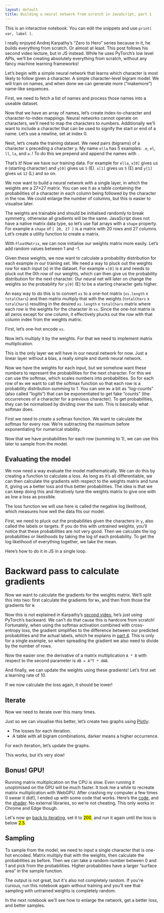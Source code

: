 ```yaml
---
layout: default
title: Building a neural network from scratch in JavaScript, part 1
---
```


<aside>
    This is an interactive notebook. You can edit the snippets and use
    <code>print( var, label )</code>.
</aside>

I really enjoyed Andrej Karpathy’s “Zero to Hero” series because in it, he
builds everything from scratch. Or almost at least. This post follows his second
video lecture, but in JS instead. While he uses PyTorch’s low level APIs, we’ll
be creating absolutely everything from scratch, without any fancy machine
learning frameworks!

Let’s begin with a simple neural network that learns which character is most
likely to follow given a character. A simple character-level bigram model. We
will train on names, and when done we can generate more (“makemore”) name-like
sequences.

First, we need to fetch a list of names and process those names into a useable
dataset.

<script src>
    const response = await fetch('https://raw.githubusercontent.com/karpathy/makemore/master/names.txt');
    export const text = await response.text();
    export const names = text.split('\n');
</script>

Now that we have an array of names, let’s create index-to-character and
character-to-index mappings. Neural networks cannot operate on characters,
we’ll need to map the characters to numbers. Additionally we’ll want to
include a character that can be used to signify the start or end of a name.
Let’s use a newline, set at index 0.

<script src>
    export const indexToCharMap = [ '.', ...new Set( names.join('') ) ].sort();
    export const stringToCharMap = {};

    for ( let i = indexToCharMap.length; i--; ) {
        stringToCharMap[ indexToCharMap[ i ] ] = i;
    }
</script>

Next, let’s create the training dataset. We need pairs (bigrams) of a character
x preceding a character y. My name `ella` has 5 examples: `.e`, `el`, `ll`,
`la`, and `a.`! To do this we prepend and append the names with `.`

<script src>
    export const xs = []; // Inputs.
    export const ys = []; // Targets, or labels.

    for ( const name of names ) {
        const exploded = '.' + name + '.';
        let i = 1;
        while ( exploded[ i ] ) {
            xs.push( stringToCharMap[ exploded[ i - 1 ] ] );
            ys.push( stringToCharMap[ exploded[ i ] ] );
            i++;
        }
    }
</script>

That’s it! Now we have our training data. For example for `ella`, `x[0]` gives
us `0` (starting character) and `y[0]` gives us `5` (E). `x[1]` gives us `5` (E)
and `y[1]` gives us `12` (L) and so on.

We now want to build a neural network with a single layer, in which the weights
are a 27×27 matrix. You can see it as a table containing the probabilities of a
character in each column being followed by the character in the row. We could
enlarge the number of columns, but this is easier to visualise later.

The weights are trainable and should be initialised randomly to break symmetry,
otherwise all gradients will be the same. JavaScript does not have a native
matrix data type, so let’s use flat arrays with a `shape` property. For example
a `shape` of `[ 20, 27 ]` is a matrix with 20 rows and 27 columns. Let’s create
a utility function to create a matrix.

<script src>
    export class FloatMatrix extends Float32Array {
        constructor( data, shape = data?.shape || [] ) {
            const length = shape.reduce( ( a, b ) => a * b, 1 );

            super( data || length );

            if ( this.length !== length ) {
                throw new Error( 'Shape does not match data length.' );
            }

            this.shape = shape;
        }
    }

    print( new FloatMatrix( null, [ 2, 3 ] ) );
</script>

With `FloatMatrix`, we can now initialise our weights matrix more easily. Let’s
add random values between 1 and -1.

<script src>
    const totalChars = indexToCharMap.length;
    export const W = new FloatMatrix( null, [ totalChars, totalChars ] );
    for ( let i = W.length; i--; ) W[ i ] = Math.random() * 2 - 1;
</script>

Given these weights, we now want to calculate a probability distribution for
each example in our training set. We need a way to pluck out the weights row for
each input (x) in the dataset. For example `x[0]` is `0` and needs to pluck out
the 0th row of our weights, which can then give us the probability distribution
for the next character. Our neural net will later on change the weights so the
probability for `y[0]` (E) to be a starting character gets higher.

An easy way to do this is to convert `xs` to a one-hot matrix (`xs.length` x
`totalChars`) and then matrix multiply that with the weights (`totalChars` x
`totalChars`) resulting in the desired `xs.length` x `totalChars` matrix where
each row is the weights for the character in `xs`. Since the one-hot matrix is
all zeros except for one column, it effectively plucks out the row with that
column index from the weights matrix.

First, let’s one-hot encode `xs`.

<script src>
    export function oneHot( a, length ) {
        const B = new FloatMatrix( null, [ a.length, length ] );
        for ( let i = a.length; i--; ) B[ i * length + a[ i ] ] = 1;
        return B;
    }

    export const XOneHot = oneHot( xs, indexToCharMap.length );
</script>

Now let’s multiply it by the weights. For that we need to implement matrix
multiplication.

<script src>
    export function matMul(A, B) {
        const [ m, n ] = A.shape;
        const [ p, q ] = B.shape;
        const C = new FloatMatrix( null, [ m, q ] );

        if ( n !== p ) {
            throw new Error( 'Matrix dimensions do not match.' );
        }

        for ( let m_ = m; m_--; ) {
            for ( let q_ = q; q_--; ) {
                let sum = 0;
                for ( let n_ = n; n_--; ) {
                    sum += A[m_ * n + n_] * B[n_ * q + q_];
                }
                C[m_ * q + q_] = sum;
            }
        }

        return C;
    }

    export const Wx = matMul( XOneHot, W );
</script>

This is the only layer we will have in our neural network for now. Just a
linear layer without a bias, a really simple and dumb neural network.

Now we have the weights for each input, but we somehow want these numbers to
represent the probabilities for the next character. For this we can use the
softmax, which scales numbers into probabilities. So for each row of `Wx` we
want to call the softmax function so that each row is a probability distribution
summing to 1. You can see `Wx` a bit as “log-counts” (also called “logits”) that
can be exponentiated to get fake “counts” (the occurrences of a character for a
previous character). To get probabilities, they can be normalised by dividing
over the sum. This is basically what softmax does.

First we need to create a softmax function. We want to calculate the softmax
for every row. We’re subtracting the maximum before exponentiating for
numerical stability.

<script src>
    export function softmaxByRow( A ) {
        const [m, n] = A.shape;
        const B = new FloatMatrix( null, A.shape );
        for ( let m_ = m; m_--; ) {
            let max = -Infinity;
            for ( let n_ = n; n_--; ) {
                const value = A[m_ * n + n_];
                if (value > max) max = value;
            }
            let sum = 0;
            for ( let n_ = n; n_--; ) {
                const i = m_ * n + n_;
                // Subtract the max to avoid overflow
                sum += B[i] = Math.exp(A[i] - max);
            }
            for ( let n_ = n; n_--; ) {
                B[m_ * n + n_] /= sum;
            }
        }
        return B;
    }

    export const probs = softmaxByRow( Wx );
</script>

Now that we have probabilities for each row (summing to 1), we can use this
later to sample from the model.

## Evaluating the model

We now need a way evaluate the model mathematically. We can do this by creating
a function to calculate a loss. As long as it’s all differentiable, we can then
calculate the gradients with respect to the weights matrix and tune it, giving
us a better loss and thus better probabilities. The idea is that we can keep
doing this and iteratively tune the weights matrix to give one with as low a
loss as possible.

The loss function we will use here is called the negative log likelihood, which
measures how well the data fits our model.

First, we need to pluck out the probabilities given the characters in `y`, also
called the labels or targets. If you do this with untrained weights, you’ll
notice that these probabilities are not very good. Then we calculate the log
probabilities or likelihoods by taking the log of each probability. To get the
log likelihood of everything together, we take the mean.

Here’s how to do it in JS in a single loop.

<script src>
    export function negativeLogLikelihood( probs, ys ) {
        const [m, n] = probs.shape;
        let sum = 0;
        for ( let m_ = m; m_--; ) {
            // Sum the logProbs (log likelihoods) of the correct label.
            sum += Math.log( probs[ m_ * n + ys[ m_ ] ] );
        }
        const mean = sum / m;
        // Mean negative log likelihood.
        return - mean;
    }

    // Let's keep track of the losses.
    export const loss = negativeLogLikelihood( probs, ys );
    export const losses = [ loss ];
</script>

# Backward pass to calculate gradients

Now we want to calculate the gradients for the weights matrix. We’ll split this
into two: first calculate the gradients for `Wx`, and then from those the
gradients for `W`.

Now this is not explained in Karpathy’s
[second video](https://href.li/?https://www.youtube.com/watch?v=PaCmpygFfXo),
he’s just using PyTorch’s backward. We can’t do that cause this is hardcore from
scratch! Fortunately, when using the softmax activation combined with
cross-entropy loss, the gradient simplifies to the difference between our
predicted probabilities and the actual labels, which he explains in
[part 4](https://href.li/?https://youtu.be/q8SA3rM6ckI?si=vXBKdMh7sSO44VJT&t=5187).
This is only for a single example, so when spreading the gradient we also need
to divide by the number of rows.

<script src>
    export function softmaxCrossEntropyGradient( probs, ys ) {
        const [m, n] = probs.shape;
        const gradient = new FloatMatrix( probs );
        for ( let m_ = m; m_--; ) {
            // Subtract 1 for the gradient of the correct label.
            gradient[ m_ * n + ys[ m_ ] ] -= 1;
            for ( let n_ = n; n_--; ) {
                // Divide by the number of rows.
                gradient[ m_ * n + n_ ] /= m;
            }
        }
        return gradient;
    }

    export const WxGradient = softmaxCrossEntropyGradient( probs, ys );
</script>

Now the easier one: the derivative of a matrix multiplication `A * B` with
respect to the second parameter is `dB = A^T * dAB`.

<script src>
    export function transpose( A ) {
        const [ m, n ] = A.shape;
        const B = new FloatMatrix( null, [ n, m ] );

        for ( let m_ = m; m_--; ) {
            for ( let n_ = n; n_--; ) {
                B[n_ * m + m_] = A[m_ * n + n_];
            }
        }

        return B;
    }

    export const WGradient = matMul( transpose( XOneHot ), WxGradient );
</script>

And finally, we can update the weights using these gradients! Let’s first
set a learning rate of 10.

<script src>
    export const learningRate = 10;
</script>

<script src>
    for ( let i = W.length; i--; ) W[ i ] -= learningRate * WGradient[ i ];
    print( W );
</script>

If we now calculate the loss again, it should be lower!

<script src>
    const newProbs = softmaxByRow( matMul( XOneHot, W ) );
    export const newLoss = negativeLogLikelihood( newProbs, ys );
    print( loss, 'oldLoss' );
</script>

## Iterate

Now we need to iterate over this many times.

<script src>
    export async function iteration() {
        const Wx = await matMul( XOneHot, W );
        const probs = softmaxByRow( Wx );

        losses.push( negativeLogLikelihood( probs, ys ) );

        // Backpropagation.
        const WxGradient = softmaxCrossEntropyGradient( probs, ys );
        const WGradient = await matMul( transpose( XOneHot ), WxGradient );

        for ( let i = W.length; i--; ) W[ i ] -= learningRate * WGradient[ i ];
    }
</script>

Just so we can visualise this better, let’s create two graphs using
[Plotly](https://plotly.com/javascript/):

* The losses for each iteration.
* A table with all bigram combinations, darker means a higher occurrence.

<script src>
    export { default as Plotly } from 'https://cdn.jsdelivr.net/npm/plotly.js-dist@2.26.2/+esm';
    export const graphs = document.createElement('div');
    graphs.append( document.createElement('div') );
    graphs.append( document.createElement('div') );
    graphs.style.display = 'flex';
</script>

For each iteration, let’s update the graphs.

<script src data-iterations="10" id="iteration">
    await iteration();
    await Plotly.react(
        graphs.firstChild,
        [ { x: losses.map( ( _, i ) => i ), y: losses } ],
        {
            width: 500, height: 500,
            yaxis: { title: 'Loss', type: 'log' },
            xaxis: { title: 'Iterations' }
        },
        { displayModeBar: false }
    );
    const r = indexToCharMap.map( ( _, i ) => i )
    await Plotly.react(
        graphs.lastChild,
        [ {
            x: indexToCharMap, y: indexToCharMap,
            z: r.map((_, m_) => r.map((_, n_) => Math.exp(W[m_ * r.length + n_]))),
            type: 'heatmap', showscale: false,
            colorscale: [ [ 0, 'white' ], [ 1, 'black' ] ],
        } ],
        {
            width: 500, height: 500,
            yaxis: { tickvals: [], autorange: 'reversed' },
            xaxis: { tickvals: [], },
            margin: { t: 10, b: 10, l: 10, r: 10 },
            annotations: r.map((_, m_) => r.map((_, n_) => ({
                x: indexToCharMap[n_],
                y: indexToCharMap[m_],
                text: `${indexToCharMap[m_]}${indexToCharMap[n_]}`,
                showarrow: false,
                font: { color: 'white' }
            }))).flat(),
        },
        { displayModeBar: false }
    );
    export default graphs;
</script>

This works, but it’s very slow!

## Bonus! GPU!

Running matrix multiplication on the CPU is slow. Even running it unoptimised on
the GPU will be much faster. It took me a while to recreate matrix
multiplication with WebGPU. After crashing my computer a few times (I swear it
did!), I ended up with some code that works. Here’s the
[code](https://href.li/?https://github.com/ellatrix/micrograd/blob/main/matmul-gpu.js),
and the
[shader](https://href.li/?https://github.com/ellatrix/micrograd/blob/main/matmul.wgsl).
No external libraries, so we’re not cheating. This only works in Chrome and Edge
though.

<script src>
    const { GPU } = await import( new URL( './matmul-gpu.js', location ) );
    export const matMul = ( await GPU() )?.matMul || matMul;
</script>

Let's now go [back to iterating](#iteration), set it to <mark>200</mark>, and
run it again until the loss is below <mark>2.5</mark>.

## Sampling

To sample from the model, we need to input a single character that is
one-hot encoded. Matrix multiply that with the weights, then calculate the
probabilities as before. Then we can take a random number between 0 and 1
and pick from the probabilities. Higher probabilities have a larger “surface
area” in the sample function.

<script src data-iterations="10">
    function sample(probs) {
        const sample = Math.random();
        let total = 0;
        for ( let i = probs.length; i--; ) {
            total += probs[ i ];
            if ( sample < total ) return i;
        }
    }

    const indices = [ 0 ];

    do {
        const context = indices.slice( -1 );
        const Wc = await matMul( oneHot( context, indexToCharMap.length ), W );
        const probs = softmaxByRow( Wc );
        indices.push( sample( probs ) );
    } while ( indices[ indices.length - 1 ] );

    export const name = indices.slice( 1, -1 ).map( ( i ) => indexToCharMap[ i ] ).join( '' );
</script>

The output is not great, but it's also not completely random. If you're
curious, run this notebook again without training and you'll see that
sampling with untrained weights is completely random.

In the next notebook we'll see how to enlarge the network, get a better
loss, and better samples.

